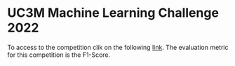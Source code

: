 # UC3M Machine Learning Challenge 2022

To access to the competition clik on the following [link](https://www.kaggle.com/competitions/uc3m-machine-learning-challenge-2022/overview/description). The evaluation metric for this competition is the F1-Score.

